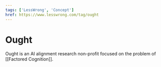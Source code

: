 ```yaml
---
tags: ['LessWrong', 'Concept']
href: https://www.lesswrong.com/tag/ought
---
```


# Ought
Ought is an AI alignment research non-profit focused on the problem of [[Factored Cognition]].

